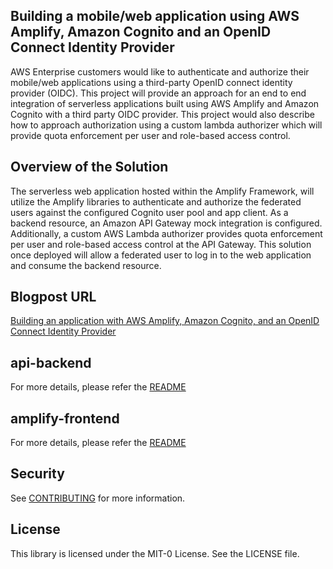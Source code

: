 ## Building a mobile/web application using AWS Amplify, Amazon Cognito and an OpenID Connect Identity Provider

AWS Enterprise customers would like to authenticate and authorize their mobile/web applications using a third-party OpenID connect identity provider (OIDC). This project will provide an approach for an end to end integration of serverless applications built using AWS Amplify and Amazon Cognito with a third party OIDC provider. This project would also describe how to approach authorization using a custom lambda authorizer which will provide quota enforcement per user and role-based access control.

## Overview of the Solution

The serverless web application hosted within the Amplify Framework, will utilize the Amplify libraries to authenticate and authorize the federated users against the configured Cognito user pool and app client.
As a backend resource, an Amazon API Gateway mock integration is configured. Additionally, a custom AWS Lambda authorizer provides quota enforcement per user and role-based access control at the API Gateway. This solution once deployed will allow a federated user to log in to the web application and consume the backend resource.

## Blogpost URL

[Building an application with AWS Amplify, Amazon Cognito, and an OpenID Connect Identity Provider](https://aws.amazon.com/blogs/mobile/building-an-application-with-aws-amplify-amazon-cognito-and-an-openid-connect-identity-provider/)

## api-backend

For more details, please refer the [README](api-backend/README.md)

## amplify-frontend

For more details, please refer the [README](amplify-frontend/README.md)

## Security

See [CONTRIBUTING](CONTRIBUTING.md#security-issue-notifications) for more information.

## License

This library is licensed under the MIT-0 License. See the LICENSE file.

